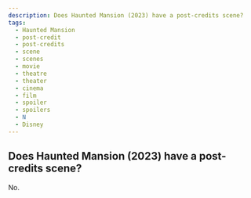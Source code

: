 ```yaml
---
description: Does Haunted Mansion (2023) have a post-credits scene?
tags:
  - Haunted Mansion
  - post-credit
  - post-credits
  - scene
  - scenes
  - movie
  - theatre
  - theater
  - cinema
  - film
  - spoiler
  - spoilers
  - N
  - Disney
---
```


## Does Haunted Mansion (2023) have a post-credits scene?

No.
